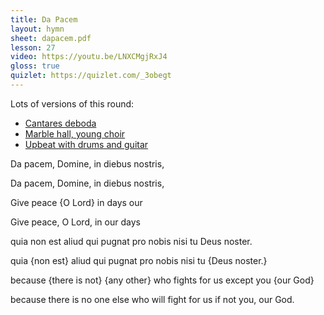 ```yaml
---
title: Da Pacem
layout: hymn
sheet: dapacem.pdf
lesson: 27
video: https://youtu.be/LNXCMgjRxJ4
gloss: true
quizlet: https://quizlet.com/_3obegt
---
```


Lots of versions of this round:

* [Cantares deboda](https://youtu.be/UdU5YIhppIw)
* [Marble hall, young choir](https://www.youtube.com/watch?v=Wtdli9LIQyE)
* [Upbeat with drums and guitar](https://www.youtube.com/watch?v=Wtdli9LIQyE)

<div data-gloss>
<p>Da pacem, Domine, in diebus nostris,</p>
<p>Da pacem, Domine, in diebus nostris,</p>
<p>Give peace {O Lord} in days our</p>
<p>Give peace, O Lord, in our days</p>
</div>

<div data-gloss>
<p>quia non est aliud qui pugnat pro nobis nisi tu Deus noster.</p>
<p>quia {non est} aliud qui pugnat pro nobis nisi tu {Deus noster.}</p>
<p>because {there is not} {any other} who fights for us except you {our God}</p>
<p>because there is no one else who will fight for us if not you, our God.</p>
</div>

